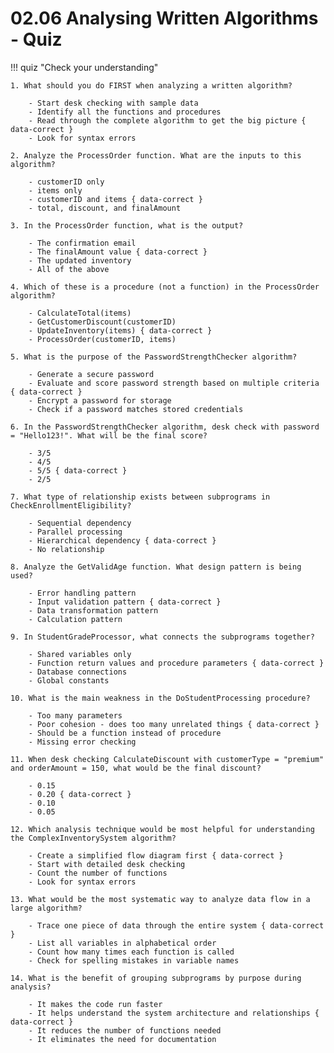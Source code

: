 # 02.06 Analysing Written Algorithms - Quiz

!!! quiz "Check your understanding"

    1. What should you do FIRST when analyzing a written algorithm?

        - Start desk checking with sample data
        - Identify all the functions and procedures
        - Read through the complete algorithm to get the big picture { data-correct }
        - Look for syntax errors

    2. Analyze the ProcessOrder function. What are the inputs to this algorithm?

        - customerID only
        - items only
        - customerID and items { data-correct }
        - total, discount, and finalAmount

    3. In the ProcessOrder function, what is the output?

        - The confirmation email
        - The finalAmount value { data-correct }
        - The updated inventory
        - All of the above

    4. Which of these is a procedure (not a function) in the ProcessOrder algorithm?

        - CalculateTotal(items)
        - GetCustomerDiscount(customerID)
        - UpdateInventory(items) { data-correct }
        - ProcessOrder(customerID, items)

    5. What is the purpose of the PasswordStrengthChecker algorithm?

        - Generate a secure password
        - Evaluate and score password strength based on multiple criteria { data-correct }
        - Encrypt a password for storage
        - Check if a password matches stored credentials

    6. In the PasswordStrengthChecker algorithm, desk check with password = "Hello123!". What will be the final score?

        - 3/5
        - 4/5
        - 5/5 { data-correct }
        - 2/5

    7. What type of relationship exists between subprograms in CheckEnrollmentEligibility?

        - Sequential dependency
        - Parallel processing
        - Hierarchical dependency { data-correct }
        - No relationship

    8. Analyze the GetValidAge function. What design pattern is being used?

        - Error handling pattern
        - Input validation pattern { data-correct }
        - Data transformation pattern
        - Calculation pattern

    9. In StudentGradeProcessor, what connects the subprograms together?

        - Shared variables only
        - Function return values and procedure parameters { data-correct }
        - Database connections
        - Global constants

    10. What is the main weakness in the DoStudentProcessing procedure?

        - Too many parameters
        - Poor cohesion - does too many unrelated things { data-correct }
        - Should be a function instead of procedure
        - Missing error checking

    11. When desk checking CalculateDiscount with customerType = "premium" and orderAmount = 150, what would be the final discount?

        - 0.15
        - 0.20 { data-correct }
        - 0.10
        - 0.05

    12. Which analysis technique would be most helpful for understanding the ComplexInventorySystem algorithm?

        - Create a simplified flow diagram first { data-correct }
        - Start with detailed desk checking
        - Count the number of functions
        - Look for syntax errors

    13. What would be the most systematic way to analyze data flow in a large algorithm?

        - Trace one piece of data through the entire system { data-correct }
        - List all variables in alphabetical order
        - Count how many times each function is called
        - Check for spelling mistakes in variable names

    14. What is the benefit of grouping subprograms by purpose during analysis?

        - It makes the code run faster
        - It helps understand the system architecture and relationships { data-correct }
        - It reduces the number of functions needed
        - It eliminates the need for documentation
